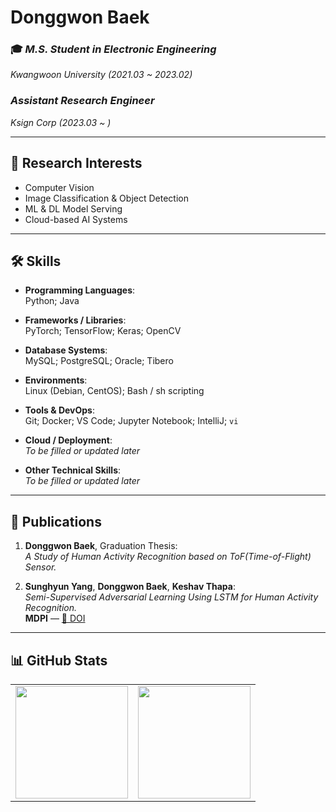 # Donggwon Baek

### 🎓 *M.S. Student in Electronic Engineering*  
*Kwangwoon University (2021.03 ~ 2023.02)*

### *Assistant Research Engineer*  
*Ksign Corp (2023.03 ~ )*

---

## 🧠 Research Interests

- Computer Vision  
- Image Classification & Object Detection  
- ML & DL Model Serving  
- Cloud-based AI Systems  

---

## 🛠️ Skills

- **Programming Languages**:  
  Python; Java  

- **Frameworks / Libraries**:  
  PyTorch; TensorFlow; Keras; OpenCV  

- **Database Systems**:  
  MySQL; PostgreSQL; Oracle; Tibero  

- **Environments**:  
  Linux (Debian, CentOS); Bash / sh scripting  

- **Tools & DevOps**:  
  Git; Docker; VS Code; Jupyter Notebook; IntelliJ; `vi`  

- **Cloud / Deployment**:  
  *To be filled or updated later*  

- **Other Technical Skills**:  
  *To be filled or updated later*  

---

## 📄 Publications

1. **Donggwon Baek**, Graduation Thesis:  
   *A Study of Human Activity Recognition based on ToF(Time-of-Flight) Sensor.*

2. **Sunghyun Yang**, **Donggwon Baek**, **Keshav Thapa**:  
   *Semi-Supervised Adversarial Learning Using LSTM for Human Activity Recognition.*  
   **MDPI** — [🔗 DOI](https://doi.org/10.3390/s22134755)

---

## 📊 GitHub Stats

<table>
  <tr>
    <td><img src="https://github-readme-stats.vercel.app/api?username=whitedk98&show_icons=true&theme=radical" height="180"/></td>
    <td><img src="https://github-readme-stats.vercel.app/api/top-langs/?username=whitedk98&layout=compact&theme=radical" height="180"/></td>
  </tr>
</table>



